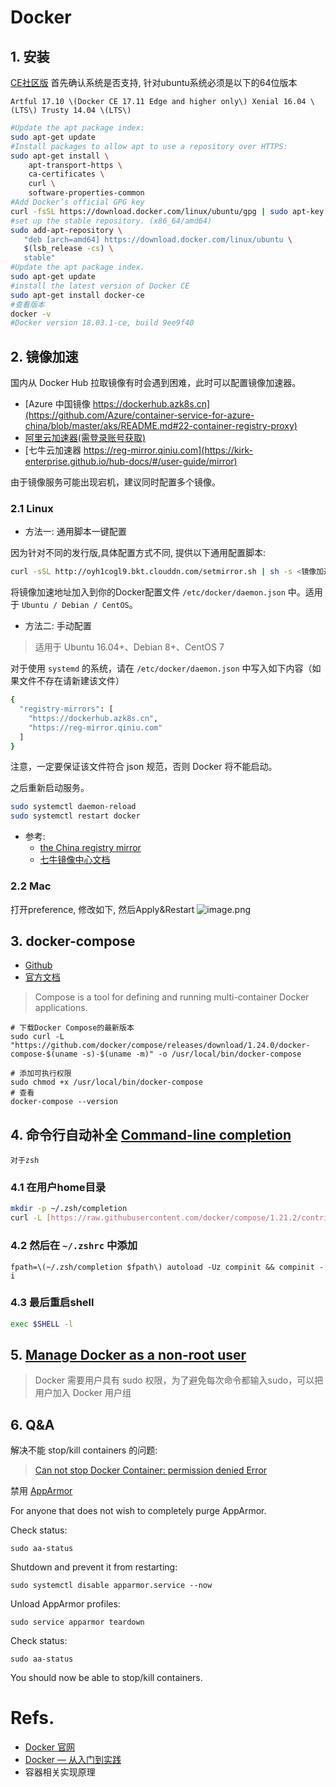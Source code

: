 # Docker
## 1. 安装 
[CE社区版](https://docs.docker.com/install/linux/docker-ce/ubuntu/)
首先确认系统是否支持, 针对ubuntu系统必须是以下的64位版本
```
Artful 17.10 \(Docker CE 17.11 Edge and higher only\) Xenial 16.04 \(LTS\) Trusty 14.04 \(LTS\)
```

```bash
#Update the apt package index:
sudo apt-get update
#Install packages to allow apt to use a repository over HTTPS:
sudo apt-get install \
    apt-transport-https \
    ca-certificates \
    curl \
    software-properties-common
#Add Docker’s official GPG key
curl -fsSL https://download.docker.com/linux/ubuntu/gpg | sudo apt-key add -
#set up the stable repository. (x86_64/amd64)
sudo add-apt-repository \
   "deb [arch=amd64] https://download.docker.com/linux/ubuntu \
   $(lsb_release -cs) \
   stable"
#Update the apt package index.
sudo apt-get update
#install the latest version of Docker CE
sudo apt-get install docker-ce
#查看版本
docker -v
#Docker version 18.03.1-ce, build 9ee9f40
```

## 2. 镜像加速
国内从 Docker Hub 拉取镜像有时会遇到困难，此时可以配置镜像加速器。

* [Azure 中国镜像 https://dockerhub.azk8s.cn](https://github.com/Azure/container-service-for-azure-china/blob/master/aks/README.md#22-container-registry-proxy)
* [阿里云加速器(需登录账号获取)](https://cr.console.aliyun.com/cn-hangzhou/instances/mirrors)
* [七牛云加速器 https://reg-mirror.qiniu.com](https://kirk-enterprise.github.io/hub-docs/#/user-guide/mirror)

由于镜像服务可能出现宕机，建议同时配置多个镜像。

### 2.1 Linux
* 方法一: 通用脚本一键配置
  
因为针对不同的发行版,具体配置方式不同, 提供以下通用配置脚本:  
```bash
curl -sSL http://oyh1cogl9.bkt.clouddn.com/setmirror.sh | sh -s <镜像加速地址>
```
将镜像加速地址加入到你的Docker配置文件 `/etc/docker/daemon.json` 中。适用于 `Ubuntu / Debian / CentOS`。

* 方法二: 手动配置
> 适用于 Ubuntu 16.04+、Debian 8+、CentOS 7

对于使用 `systemd` 的系统，请在 `/etc/docker/daemon.json` 中写入如下内容（如果文件不存在请新建该文件）
```bash
{
  "registry-mirrors": [
    "https://dockerhub.azk8s.cn",
    "https://reg-mirror.qiniu.com"
  ]
}
```
注意，一定要保证该文件符合 json 规范，否则 Docker 将不能启动。

之后重新启动服务。
```bash
sudo systemctl daemon-reload
sudo systemctl restart docker
```

* 参考:
  - [the China registry mirror](https://docs.docker.com/registry/recipes/mirror/)
  - [七牛镜像中心文档](https://kirk-enterprise.github.io/hub-docs/#/user-guide/mirror)

### 2.2 Mac
打开preference, 修改如下, 然后Apply&Restart
![image.png](https://upload-images.jianshu.io/upload_images/1200965-9da0e9f2c038d0c8.png?imageMogr2/auto-orient/strip%7CimageView2/2/w/340)


## 3. docker-compose
- [Github](https://github.com/docker/compose)
- [官方文档](https://docs.docker.com/compose/)
> Compose is a tool for defining and running multi-container Docker applications.

```shell
# 下载Docker Compose的最新版本 
sudo curl -L "https://github.com/docker/compose/releases/download/1.24.0/docker-compose-$(uname -s)-$(uname -m)" -o /usr/local/bin/docker-compose

# 添加可执行权限 
sudo chmod +x /usr/local/bin/docker-compose 
# 查看 
docker-compose --version

```

## 4. 命令行自动补全 [Command-line completion](https://docs.docker.com/compose/completion/)

    对于zsh

### 4.1 在用户home目录
```bash
mkdir -p ~/.zsh/completion 
curl -L [https://raw.githubusercontent.com/docker/compose/1.21.2/contrib/completion/zsh/\_docker-compose](https://raw.githubusercontent.com/docker/compose/1.21.2/contrib/completion/zsh/_docker-compose) &gt; ~/.zsh/completion/\_docker-compose
```

### 4.2 然后在 `~/.zshrc` 中添加
```
fpath=\(~/.zsh/completion $fpath\) autoload -Uz compinit && compinit -i
```

### 4.3 最后重启shell
```bash
exec $SHELL -l
```

## 5. [Manage Docker as a non-root user](https://docs.docker.com/install/linux/linux-postinstall/#manage-docker-as-a-non-root-user)
> Docker 需要用户具有 sudo 权限，为了避免每次命令都输入sudo，可以把用户加入 Docker 用户组

## 6. Q&A
解决不能 stop/kill containers 的问题: 
> [Can not stop Docker Container: permission denied Error](https://forums.docker.com/t/can-not-stop-docker-container-permission-denied-error/41142/6)
> 
禁用 [AppArmor](https://zh.wikipedia.org/wiki/AppArmor)

For anyone that does not wish to completely purge AppArmor.

Check status: 
```
sudo aa-status
```

Shutdown and prevent it from restarting:
```
sudo systemctl disable apparmor.service --now
```
Unload AppArmor profiles: 
```
sudo service apparmor teardown
```
Check status: 
```
sudo aa-status
```

You should now be able to stop/kill containers.

# Refs.
- [Docker 官网](https://www.docker.com/)
- [Docker — 从入门到实践](https://docker_practice.gitee.io)
- 容器相关实现原理